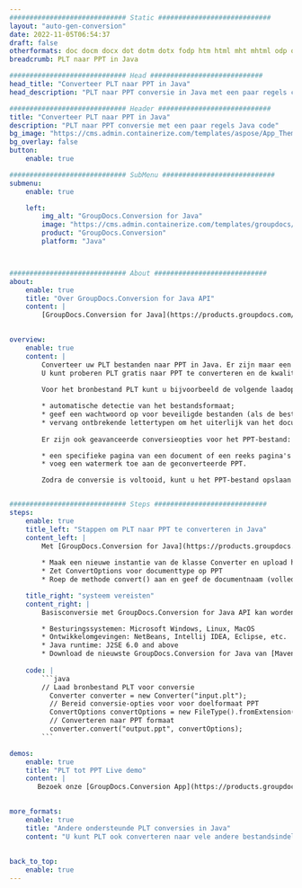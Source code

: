 ```yaml
---
############################# Static ############################
layout: "auto-gen-conversion"
date: 2022-11-05T06:54:37
draft: false
otherformats: doc docm docx dot dotm dotx fodp htm html mht mhtml odp odt otp pot potm potx pps ppsm ppsx ppt pptm pptx rtf
breadcrumb: PLT naar PPT in Java

############################# Head ############################
head_title: "Converteer PLT naar PPT in Java"
head_description: "PLT naar PPT conversie in Java met een paar regels code. Converteer meer dan 160 bestandsindelingen met de GroupDocs-documentconversie-API voor Java"

############################# Header ############################
title: "Converteer PLT naar PPT in Java"
description: "PLT naar PPT conversie met een paar regels Java code"
bg_image: "https://cms.admin.containerize.com/templates/aspose/App_Themes/V3/images/bg/header1.png"
bg_overlay: false
button:
    enable: true

############################# SubMenu ############################
submenu:
    enable: true

    left:
        img_alt: "GroupDocs.Conversion for Java"
        image: "https://cms.admin.containerize.com/templates/groupdocs/images/product-logos/90x90-noborder/groupdocs-conversion-java.png"
        product: "GroupDocs.Conversion"
        platform: "Java"



############################# About ############################
about:
    enable: true
    title: "Over GroupDocs.Conversion for Java API"
    content: |
        [GroupDocs.Conversion for Java](https://products.groupdocs.com/conversion/java/) is een geavanceerde conversie-API voor bestandsindelingen voor het converteren tussen populaire afbeeldings- en documentindelingen zoals Microsoft Office, OpenDocument, PDF, HTML, e-mail, CAD. en nog veel meer met slechts een paar regels code. De native API detecteert automatisch de formaten van de originele documenten en biedt veel opties voor het aanpassen van de geconverteerde documenten. Naast de functie om informatie uit een document te extraheren, ondersteunt het standaard ook het cachen van de conversieresultaten naar de lokale schijf. Elk type cacheopslag kan echter worden ondersteund door de juiste interfaces te implementeren - Amazon S3, Dropbox, Google Drive, Windows Azure, Reddis of andere.
    

overview:
    enable: true
    content: |
        Converteer uw PLT bestanden naar PPT in Java. Er zijn maar een paar regels Java code nodig op elk platform naar keuze, zoals Windows, Linux, macOS.
        U kunt proberen PLT gratis naar PPT te converteren en de kwaliteit van de conversieresultaten te evalueren. Naast eenvoudige scripts voor bestandsconversie, kunt u meer geavanceerde opties proberen voor het laden van het PLT-bronbestand en het opslaan van de PPT-uitvoer. 
        
        Voor het bronbestand PLT kunt u bijvoorbeeld de volgende laadopties gebruiken:

        * automatische detectie van het bestandsformaat;
        * geef een wachtwoord op voor beveiligde bestanden (als de bestandsindeling dit ondersteunt);
        * vervang ontbrekende lettertypen om het uiterlijk van het document te behouden.
        
        Er zijn ook geavanceerde conversieopties voor het PPT-bestand:

        * een specifieke pagina van een document of een reeks pagina's converteren;
        * voeg een watermerk toe aan de geconverteerde PPT.

        Zodra de conversie is voltooid, kunt u het PPT-bestand opslaan in uw lokale bestandspad of in opslag van derden, zoals FTP, Amazon S3, Google Drive, Dropbox enz. Let op - om PLT te converteren tot PPT, hoeft u geen extra software te installeren, zoals MS Office, Open Office, Adobe Acrobat Reader etc.


############################# Steps ############################
steps:
    enable: true
    title_left: "Stappen om PLT naar PPT te converteren in Java"
    content_left: |
        Met [GroupDocs.Conversion for Java](https://products.groupdocs.com/conversion/java/) kunnen ontwikkelaars het PLT-bestand eenvoudig converteren naar PPT met een paar regels code.
        
        * Maak een nieuwe instantie van de klasse Converter en upload het bestand PLT met het volledige pad
        * Zet ConvertOptions voor documenttype op PPT
        * Roep de methode convert() aan en geef de documentnaam (volledig pad) en formaat (PPT) door als parameter

    title_right: "systeem vereisten"
    content_right: |
        Basisconversie met GroupDocs.Conversion for Java API kan worden gedaan met slechts een paar regels code. Onze API's worden ondersteund op alle belangrijke platforms en besturingssystemen. Voordat u de onderstaande code uitvoert, moet u ervoor zorgen dat de volgende vereisten op uw systeem zijn geïnstalleerd.

        * Besturingssystemen: Microsoft Windows, Linux, MacOS
        * Ontwikkelomgevingen: NetBeans, Intellij IDEA, Eclipse, etc.
        * Java runtime: J2SE 6.0 and above
        * Download de nieuwste GroupDocs.Conversion for Java van [Maven](https://repository.groupdocs.com/webapp/#/artifacts/browse/tree/General/repo/com/groupdocs/groupdocs-conversion)
         
    code: |
        ```java    
        // Laad bronbestand PLT voor conversie
          Converter converter = new Converter("input.plt");
          // Bereid conversie-opties voor voor doelformaat PPT
          ConvertOptions convertOptions = new FileType().fromExtension("ppt").getConvertOptions();
          // Converteren naar PPT formaat
          converter.convert("output.ppt", convertOptions);
        ```

demos:
    enable: true
    title: "PLT tot PPT Live demo"
    content: |
       Bezoek onze [GroupDocs.Conversion App](https://products.groupdocs.app/conversion/family) website en probeer PLT naar PPT conversie nu. De gratis demo heeft de volgende voordelen:
          

more_formats:
    enable: true
    title: "Andere ondersteunde PLT conversies in Java"
    content: "U kunt PLT ook converteren naar vele andere bestandsindelingen. Zie de lijst hieronder."
       
       
back_to_top:
    enable: true
---
```

